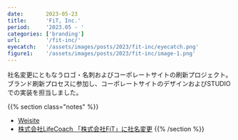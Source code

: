 ```yaml
---
date:       2023-05-23
title:      'FiT, Inc.'
period:     '2023.05 - '
categories: ['branding']
url:        '/fit-inc/'
eyecatch:   '/assets/images/posts/2023/fit-inc/eyecatch.png'
figure1:    '/assets/images/posts/2023/fit-inc/image-1.png'
---
```


社名変更にともなうロゴ・名刺およびコーポレートサイトの刷新プロジェクト。  
ブランド刷新プロセスに参加し、コーポレートサイトのデザインおよびSTUDIOでの実装を担当しました。

{{% section class="notes" %}}
- [Weisite][def1]
- [株式会社LifeCoach 「株式会社FiT」に社名変更][def2]
{{% /section %}}

[def1]: https://fitinc.jp/
[def2]: https://prtimes.jp/main/html/rd/p/000000017.000071368.html